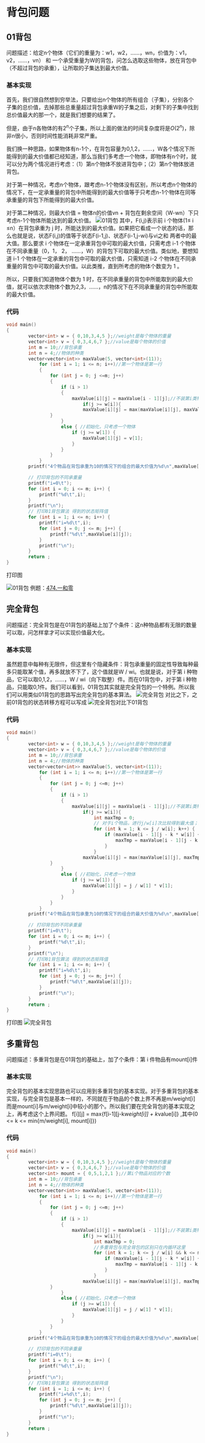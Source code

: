 # 背包问题
## 01背包
问题描述：给定n个物体（它们的重量为：w1，w2，......，wn，价值为：v1，v2，......，vn） 和 一个承受重量为W的背包，问怎么选取这些物体，放在背包中（不超过背包的承重），让所取的子集达到最大价值。
### 基本实现
首先，我们很自然想到穷举法，只要给出n个物体的所有组合（子集），分别各个子集的总价值，去掉那些总重量超过背包承重W的子集之后，对剩下的子集中找到总价值最大的那一个，就是我们想要的结果了。

但是，由于n各物体的有$2^n$个子集，所以上面的做法的时间复杂度将是$O(2^n)$，除非n很小，否则时间性能消耗非常严重。

我们换一种思路，如果物体有n-1个，在背包容量为0,1,2，......，W各个情况下所能得到的最大价值都已经知道，那么当我们多考虑一个物体，即物体有n个时，就可以分为两个情况进行考虑：（1）第n个物体不放进背包中；（2）第n个物体放进背包。

对于第一种情况，考虑n个物体，跟考虑n-1个物体没有区别，所以考虑n个物体的情况下，在一定承重量的背包中所能得到的最大价值等于只考虑n-1个物体在同等承重量的背包下所能得到的最大价值。

对于第二种情况，则最大价值 = 物体n的价值vn + 背包在剩余空间（W-wn）下只考虑n-1个物体所能达到的最大价值。
![01背包](utils/01背包.png)
其中，F(i,j)表示前 i 个物体(1≤ i ≤n）在背包承重为 j 时，所能达到的最大价值。如果把它看成一个状态的话，那么也就是说，状态F(i,j)的值等于状态F(i-1,j)、状态F(i-1,j-wi)与vi之和 两者中的最大值。那么要求 i 个物体在一定承重背包中可取的最大价值，只需考虑 i-1 个物体在不同承重量（0，1， 2， ......，W）的背包下可取的最大价值。类似地，要想知道 i-1 个物体在一定承重的背包中可取的最大价值，只需知道 i-2 个物体在不同承重量的背包中可取的最大价值。以此类推，直到所考虑的物体个数变为 1 。

所以，只要我们知道物体个数为 1 时，在不同承重量的背包中所能取到的最大价值，就可以依次求物体个数为2,3，......，n的情况下在不同承重量的背包中所能取的最大价值。
### 代码
```c++
void main()
{
		vector<int> w = { 0,10,3,4,5 };//weight是每个物体的重量
		vector<int> v = { 0,3,4,6,7 };//value是每个物体的价值
		int m = 10;//背包承重
		int n = 4;//物体的种类
		vector<vector<int>> maxValue(5, vector<int>(11));
			for (int i = 1; i <= n; i++)//第一个物体是第一行
			{
				for (int j = 0; j <=m; j++)
				{
					if (i > 1)
					{
						maxValue[i][j] = maxValue[i - 1][j];//不装第i类物体的情况
							if(j >= w[i]){
							maxValue[i][j] = max(maxValue[i][j], maxValue[i - 1][j - w[i]] + v[i]);
				}
					}
					else { //初始化，只考虑一个物体
						if (j >= w[1]) {
							maxValue[1][j] = v[1];
						}
					}
				}
			}
		printf("4个物品在背包承重为10的情况下的组合的最大价值为%d\n",maxValue[n][m]);

		// 打印背包的不同承重量
		printf("i=0\t");
		for (int i = 0; i <= m; i++) {
			printf("%d\t",i);
		}
		printf("\n");
		// 打印01背包算法 得到的状态矩阵值
		for (int i = 1; i <= n; i++) {
			printf("i=%d\t",i);
			for (int j = 0; j <= m; j++) {
				printf("%d\t",maxValue[i][j]);
			}
			printf("\n");
		}
		return ;
}
````
打印图

![01背包](utils/01背包结果图.png)
例题：[474.一和零](https://leetcode-cn.com/problems/ones-and-zeroes/)
## 完全背包
问题描述：完全背包是在01背包的基础上加了个条件：这n种物品都有无限的数量可以取，问怎样拿才可以实现价值最大化。
### 基本实现
虽然题意中每种有无限件，但这里有个隐藏条件：背包承重量的固定性导致每种最多只能取某个值，再多就放不下了，这个值就是W / wi。也就是说，对于第 i 种物品，它可以取0,1,2，......，W / wi（向下取整）件。而在01背包中，对于第 i 种物品，只能取0,1件。我们可以看到，01背包其实就是完全背包的一个特例。所以我们可以用类似01背包的思路写出完全背包的基本算法。
![完全背包](utils/完全背包.png)
对比之下，之前01背包的状态转移方程可以写成
![完全背包对比下01背包](utils/完全背包对比下01背包.png)
### 代码
```c++
void main()
{
		vector<int> w = { 0,10,3,4,5 };//weight是每个物体的重量
		vector<int> v = { 0,3,4,6,7 };//value是每个物体的价值
		int m = 10;//背包承重
		int n = 4;//物体的种类
		vector<vector<int>> maxValue(5, vector<int>(11));
			for (int i = 1; i <= n; i++)//第一个物体是第一行
			{
				for (int j = 0; j <=m; j++)
				{
					if (i > 1)
					{
						maxValue[i][j] = maxValue[i - 1][j];//不装第i类物体的情况
							if(j >= w[i]){
								int maxTmp = 0;
								// 对于i个物品，进行j/w[i]次比较得到最大值；而01背包中只需要进行1次比较
                                for (int k = 1; k <= j / w[i]; k++) {
									if (maxValue[i - 1][j - k * w[i]] + k * v[i] > maxTmp) {
										maxTmp = maxValue[i - 1][j - k * w[i]] + k * v[i];
									}
								}
							maxValue[i][j] = max(maxValue[i][j], maxTmp);
				}
					}
					else { //初始化，只考虑一个物体
						if (j >= w[1]) {
							maxValue[1][j] = j / w[1] * v[1];
						}
					}
				}
			}
		printf("4个物品在背包承重为10的情况下的组合的最大价值为%d\n",maxValue[n][m]);

		// 打印背包的不同承重量
		printf("i=0\t");
		for (int i = 0; i <= m; i++) {
			printf("%d\t",i);
		}
		printf("\n");
		// 打印01背包算法 得到的状态矩阵值
		for (int i = 1; i <= n; i++) {
			printf("i=%d\t",i);
			for (int j = 0; j <= m; j++) {
				printf("%d\t",maxValue[i][j]);
			}
			printf("\n");
		}
		return ;
}
````
打印图
![完全背包](utils/完全背包结果图.png)

## 多重背包
问题描述：多重背包是在01背包的基础上，加了个条件：第 i 件物品有mount[i]件
### 基本实现
完全背包的基本实现思路也可以应用到多重背包的基本实现。对于多重背包的基本实现，与完全背包是基本一样的，不同就在于物品的个数上界不再是m/weight[i]而是mount[i]与m/weight[i]中较小的那个。所以我们要在完全背包的基本实现之上，再考虑这个上界问题。
f[i][j] = max{f[i-1][j-k*weight[i]] + k*value[i]} ,其中(0 <= k <= min{m/weight[i], mount[i]})
### 代码
```c++
void main()
{
		vector<int> w = { 0,10,3,4,5 };//weight是每个物体的重量
		vector<int> v = { 0,3,4,6,7 };//value是每个物体的价值	
		vector<int> mount = { 0,5,1,2,1 };//第i个物品对应的个数
		int m = 10;//背包承重
		int n = 4;//物体的种类
		vector<vector<int>> maxValue(5, vector<int>(11));
			for (int i = 1; i <= n; i++)//第一个物体是第一行
			{
				for (int j = 0; j <=m; j++)
				{
					if (i > 1)
					{
						maxValue[i][j] = maxValue[i - 1][j];//不装第i类物体的情况
							if(j >= w[i]){
								int maxTmp = 0;
								//多重背包与完全背包的区别只在内循环这里
								for (int k = 1; k <= j / w[i] && k <= mount[i]; k++) {
									if (maxValue[i - 1][j - k * w[i]] + k * v[i] > maxTmp) {
										maxTmp = maxValue[i - 1][j - k * w[i]] + k * v[i];
									}
								}
							maxValue[i][j] = max(maxValue[i][j], maxTmp);
				}
					}
					else { //初始化，只考虑一个物体
						if (j >= w[1]) {
							maxValue[1][j] = j / w[1] * v[1];
						}
					}
				}
			}
		printf("4个物品在背包承重为10的情况下的组合的最大价值为%d\n",maxValue[n][m]);

		// 打印背包的不同承重量
		printf("i=0\t");
		for (int i = 0; i <= m; i++) {
			printf("%d\t",i);
		}
		printf("\n");
		// 打印01背包算法 得到的状态矩阵值
		for (int i = 1; i <= n; i++) {
			printf("i=%d\t",i);
			for (int j = 0; j <= m; j++) {
				printf("%d\t",maxValue[i][j]);
			}
			printf("\n");
		}
		return ;
}
```